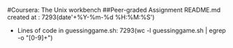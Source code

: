 #Coursera: The Unix workbench
##Peer-graded Assignment
README.md created at : 7293(date'+%Y-%m-%d %H:%M:%S')
* Lines of code in guessinggame.sh: 7293(wc -l guessinggame.sh  | egrep -o "[0-9]+")
